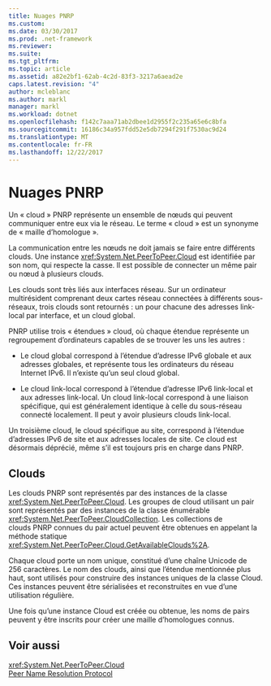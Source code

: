 ```yaml
---
title: Nuages PNRP
ms.custom: 
ms.date: 03/30/2017
ms.prod: .net-framework
ms.reviewer: 
ms.suite: 
ms.tgt_pltfrm: 
ms.topic: article
ms.assetid: a82e2bf1-62ab-4c2d-83f3-3217a6aead2e
caps.latest.revision: "4"
author: mcleblanc
ms.author: markl
manager: markl
ms.workload: dotnet
ms.openlocfilehash: f142c7aaa71ab2dbee1d2955f2c235a65e6c8bfa
ms.sourcegitcommit: 16186c34a957fdd52e5db7294f291f7530ac9d24
ms.translationtype: MT
ms.contentlocale: fr-FR
ms.lasthandoff: 12/22/2017
---
```

# <a name="pnrp-clouds"></a>Nuages PNRP
Un « cloud » PNRP représente un ensemble de nœuds qui peuvent communiquer entre eux via le réseau. Le terme « cloud » est un synonyme de « maille d’homologue ».  
  
 La communication entre les nœuds ne doit jamais se faire entre différents clouds. Une instance <xref:System.Net.PeerToPeer.Cloud> est identifiée par son nom, qui respecte la casse. Il est possible de connecter un même pair ou nœud à plusieurs clouds.  
  
 Les clouds sont très liés aux interfaces réseau.  Sur un ordinateur multirésident comprenant deux cartes réseau connectées à différents sous-réseaux, trois clouds sont retournés : un pour chacune des adresses link-local par interface, et un cloud global.  
  
 PNRP utilise trois « étendues » cloud, où chaque étendue représente un regroupement d’ordinateurs capables de se trouver les uns les autres :  
  
-   Le cloud global correspond à l’étendue d’adresse IPv6 globale et aux adresses globales, et représente tous les ordinateurs du réseau Internet IPv6. Il n’existe qu’un seul cloud global.  
  
-   Le cloud link-local correspond à l’étendue d’adresse IPv6 link-local et aux adresses link-local. Un cloud link-local correspond à une liaison spécifique, qui est généralement identique à celle du sous-réseau connecté localement. Il peut y avoir plusieurs clouds link-local.  
  
 Un troisième cloud, le cloud spécifique au site, correspond à l’étendue d’adresses IPv6 de site et aux adresses locales de site. Ce cloud est désormais déprécié, même s’il est toujours pris en charge dans PNRP.  
  
## <a name="clouds"></a>Clouds  
 Les clouds PNRP sont représentés par des instances de la classe <xref:System.Net.PeerToPeer.Cloud>. Les groupes de cloud utilisant un pair sont représentés par des instances de la classe énumérable <xref:System.Net.PeerToPeer.CloudCollection>. Les collections de clouds PNRP connues du pair actuel peuvent être obtenues en appelant la méthode statique <xref:System.Net.PeerToPeer.Cloud.GetAvailableClouds%2A>.  
  
 Chaque cloud porte un nom unique, constitué d’une chaîne Unicode de 256 caractères. Le nom des clouds, ainsi que l’étendue mentionnée plus haut, sont utilisés pour construire des instances uniques de la classe Cloud. Ces instances peuvent être sérialisées et reconstruites en vue d’une utilisation régulière.  
  
 Une fois qu’une instance Cloud est créée ou obtenue, les noms de pairs peuvent y être inscrits pour créer une maille d’homologues connus.  
  
## <a name="see-also"></a>Voir aussi  
 <xref:System.Net.PeerToPeer.Cloud>  
 [Peer Name Resolution Protocol](../../../docs/framework/network-programming/peer-name-resolution-protocol.md)
